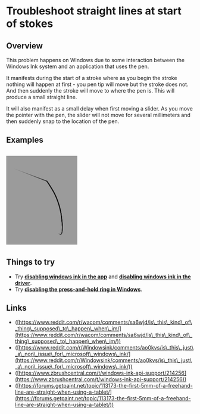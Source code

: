 # Troubleshoot straight lines at start of stokes

## Overview

This problem happens on Windows due to some interaction between the Windows Ink system and an application that uses the pen.&#x20;

It manifests during the start of a stroke where as you begin the stroke nothing will happen at first - you pen tip will move but the stroke does not. And then suddenly the stroke will move to where the pen is. This will produce a small straight line. &#x20;

It will also manifest as a small delay when first moving a slider. As you move the pointer with the pen, the slider will not move for several millimeters and then suddenly snap to the location of the pen.

## Examples

## ![](<../.gitbook/assets/image (331).png>)

## Things to try

* Try [**disabling windows ink in the app**](../guides/operating-systems/windows/windows-ink/configure-windows-ink-for-apps.md) and [**disabling windows ink in the driver**](../guides/operating-systems/windows/windows-ink/configure-windows-ink-in-the-tablet-driver.md).
* Try [**disabling the press-and-hold ring in Windows**](../guides/operating-systems/windows/disable-the-press-and-hold-ring-in-windows.md).

## Links

* ([https://www.reddit.com/r/wacom/comments/sa6wjd/is\_this\_kind\_of\_thing\_supposed\_to\_happen\_when\_im/](https://www.reddit.com/r/wacom/comments/sa6wjd/is\_this\_kind\_of\_thing\_supposed\_to\_happen\_when\_im/))
* ([https://www.reddit.com/r/Windowsink/comments/ao0kvs/is\_this\_just\_a\_non\_issue\_for\_microsoft\_windows\_ink/](https://www.reddit.com/r/Windowsink/comments/ao0kvs/is\_this\_just\_a\_non\_issue\_for\_microsoft\_windows\_ink/))
* ([https://www.zbrushcentral.com/t/windows-ink-api-support/214256](https://www.zbrushcentral.com/t/windows-ink-api-support/214256))
* ([https://forums.getpaint.net/topic/113173-the-first-5mm-of-a-freehand-line-are-straight-when-using-a-tablet/](https://forums.getpaint.net/topic/113173-the-first-5mm-of-a-freehand-line-are-straight-when-using-a-tablet/))
